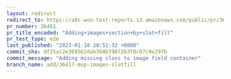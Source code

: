 ```yaml
---
layout: redirect
redirect_to: https://a8c-woo-test-reports.s3.amazonaws.com/public/pr/36461/e2e/index.html
pr_number: 36461
pr_title_encoded: "Adding+images+section+by+slot+fill"
pr_test_type: e2e
last_published: "2023-01-18 20:51:32 +0000"
commit_sha: df25ac2e369562dab360b7987263f8c07c9e297b
commit_message: "Adding missing class to image field container"
branch_name: add/36417-mvp-images-slotfill
---
```

